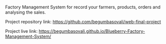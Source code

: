 Factory Management System for record your farmers, products, orders and analysing the sales.

Project repository link:
https://github.com/begumbasovali/web-final-project

Project live link:
https://begumbasovali.github.io/Blueberry-Factory-Management-System/

